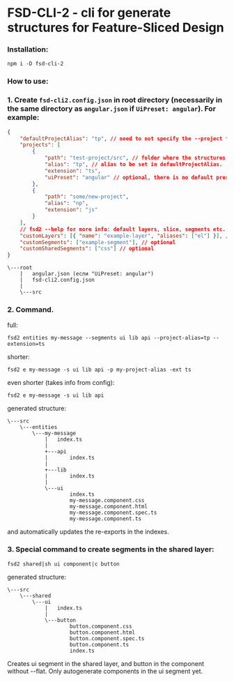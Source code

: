 # FSD-CLI-2 - cli for generate structures for Feature-Sliced Design

### Installation:

```
npm i -D fsd-cli-2
```

### How to use:

### 1. Create `fsd-cli2.config.json` in root directory (necessarily in the same directory as `angular.json` if `UiPreset: angular`). For example:

```json
{
    "defaultProjectAlias": "tp", // need to not specify the --project flag.
    "projects": [
        {
            "path": "test-project/src", // folder where the structures will be generated.
            "alias": "tp", // alias to be set in defaultProjectAlias.
            "extension": "ts",
            "uiPreset": "angular" // optional, there is no default preset, only support for generating the angular component yet.
        },
        {
            "path": "some/new-project",
            "alias": "np",
            "extension": "js"
        }
    ],
    // fsd2 --help for more info: default layers, slice, segments etc.
    "customLayers": [{ "name": "example-layer", "aliases": ["el"] }], // optional
    "customSegments": ["example-segment"], // optional
    "customSharedSegments": ["css"] // optional
}
```

```
\---root
    |   angular.json (если "UiPreset: angular")
    |   fsd-cli2.config.json
    |
    \---src
```

### 2. Command.

full:

```
fsd2 entities my-message --segments ui lib api --project-alias=tp --extension=ts
```

shorter:

```
fsd2 e my-message -s ui lib api -p my-project-alias -ext ts
```

even shorter (takes info from config):

```
fsd2 e my-message -s ui lib api
```

generated structure:

```
\---src
    \---entities
        \---my-message
            |   index.ts
            |
            +---api
            |       index.ts
            |
            +---lib
            |       index.ts
            |
            \---ui
                    index.ts
                    my-message.component.css
                    my-message.component.html
                    my-message.component.spec.ts
                    my-message.component.ts
```

and automatically updates the re-exports in the indexes.

### 3. Special command to create segments in the shared layer:

```
fsd2 shared|sh ui component|c button
```

generated structure:

```
\---src
    \---shared
        \---ui
            |   index.ts
            |
            \---button
                    button.component.css
                    button.component.html
                    button.component.spec.ts
                    button.component.ts
                    index.ts
```

Creates ui segment in the shared layer, and button in the component without --flat.
Only autogenerate components in the ui segment yet.

